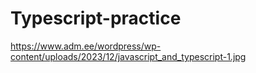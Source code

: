 # Typescript-practice


https://www.adm.ee/wordpress/wp-content/uploads/2023/12/javascript_and_typescript-1.jpg
